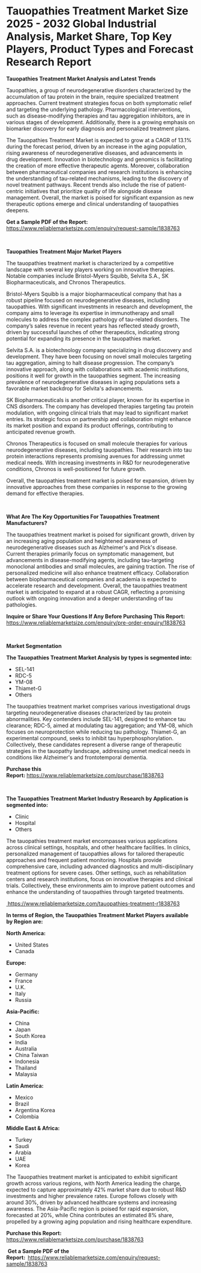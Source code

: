 <p><h1>Tauopathies Treatment Market Size 2025 - 2032 Global Industrial Analysis, Market Share, Top Key Players, Product Types and Forecast Research Report</h1></p><p><strong>Tauopathies Treatment Market Analysis and Latest Trends</strong></p>
<p><p>Tauopathies, a group of neurodegenerative disorders characterized by the accumulation of tau protein in the brain, require specialized treatment approaches. Current treatment strategies focus on both symptomatic relief and targeting the underlying pathology. Pharmacological interventions, such as disease-modifying therapies and tau aggregation inhibitors, are in various stages of development. Additionally, there is a growing emphasis on biomarker discovery for early diagnosis and personalized treatment plans.</p><p>The Tauopathies Treatment Market is expected to grow at a CAGR of 13.1% during the forecast period, driven by an increase in the aging population, rising awareness of neurodegenerative diseases, and advancements in drug development. Innovation in biotechnology and genomics is facilitating the creation of more effective therapeutic agents. Moreover, collaboration between pharmaceutical companies and research institutions is enhancing the understanding of tau-related mechanisms, leading to the discovery of novel treatment pathways. Recent trends also include the rise of patient-centric initiatives that prioritize quality of life alongside disease management. Overall, the market is poised for significant expansion as new therapeutic options emerge and clinical understanding of tauopathies deepens.</p></p>
<p><strong>Get a Sample PDF of the Report:&nbsp;</strong> <a href="https://www.reliablemarketsize.com/enquiry/request-sample/1838763?utm_campaign=1889&utm_medium=2&utm_source=Github&utm_content=ia&utm_term=13042025&utm_id=tauopathies-treatment">https://www.reliablemarketsize.com/enquiry/request-sample/1838763</a></p>
<p>&nbsp;</p>
<p><strong>Tauopathies Treatment Major Market Players</strong></p>
<p><p>The tauopathies treatment market is characterized by a competitive landscape with several key players working on innovative therapies. Notable companies include Bristol-Myers Squibb, Selvita S.A., SK Biopharmaceuticals, and Chronos Therapeutics.</p><p>Bristol-Myers Squibb is a major biopharmaceutical company that has a robust pipeline focused on neurodegenerative diseases, including tauopathies. With significant investments in research and development, the company aims to leverage its expertise in immunotherapy and small molecules to address the complex pathology of tau-related disorders. The company’s sales revenue in recent years has reflected steady growth, driven by successful launches of other therapeutics, indicating strong potential for expanding its presence in the tauopathies market.</p><p>Selvita S.A. is a biotechnology company specializing in drug discovery and development. They have been focusing on novel small molecules targeting tau aggregation, aiming to halt disease progression. The company’s innovative approach, along with collaborations with academic institutions, positions it well for growth in the tauopathies segment. The increasing prevalence of neurodegenerative diseases in aging populations sets a favorable market backdrop for Selvita's advancements.</p><p>SK Biopharmaceuticals is another critical player, known for its expertise in CNS disorders. The company has developed therapies targeting tau protein modulation, with ongoing clinical trials that may lead to significant market entries. Its strategic focus on partnership and collaboration might enhance its market position and expand its product offerings, contributing to anticipated revenue growth.</p><p>Chronos Therapeutics is focused on small molecule therapies for various neurodegenerative diseases, including tauopathies. Their research into tau protein interactions represents promising avenues for addressing unmet medical needs. With increasing investments in R&D for neurodegenerative conditions, Chronos is well-positioned for future growth.</p><p>Overall, the tauopathies treatment market is poised for expansion, driven by innovative approaches from these companies in response to the growing demand for effective therapies.</p></p>
<p>&nbsp;</p>
<p><strong>What Are The Key Opportunities For Tauopathies Treatment Manufacturers?</strong></p>
<p><p>The tauopathies treatment market is poised for significant growth, driven by an increasing aging population and heightened awareness of neurodegenerative diseases such as Alzheimer's and Pick's disease. Current therapies primarily focus on symptomatic management, but advancements in disease-modifying agents, including tau-targeting monoclonal antibodies and small molecules, are gaining traction. The rise of personalized medicine will also enhance treatment efficacy. Collaboration between biopharmaceutical companies and academia is expected to accelerate research and development. Overall, the tauopathies treatment market is anticipated to expand at a robust CAGR, reflecting a promising outlook with ongoing innovation and a deeper understanding of tau pathologies.</p></p>
<p><strong>Inquire or Share Your Questions If Any Before Purchasing This Report:</strong> <a href="https://www.reliablemarketsize.com/enquiry/pre-order-enquiry/1838763?utm_campaign=1889&utm_medium=2&utm_source=Github&utm_content=ia&utm_term=13042025&utm_id=tauopathies-treatment">https://www.reliablemarketsize.com/enquiry/pre-order-enquiry/1838763</a></p>
<p>&nbsp;</p>
<p><strong>Market Segmentation</strong></p>
<p><strong>The Tauopathies Treatment Market Analysis by types is segmented into:</strong></p>
<p><ul><li>SEL-141</li><li>RDC-5</li><li>YM-08</li><li>Thiamet-G</li><li>Others</li></ul></p>
<p><p>The tauopathies treatment market comprises various investigational drugs targeting neurodegenerative diseases characterized by tau protein abnormalities. Key contenders include SEL-141, designed to enhance tau clearance; RDC-5, aimed at modulating tau aggregation; and YM-08, which focuses on neuroprotection while reducing tau pathology. Thiamet-G, an experimental compound, seeks to inhibit tau hyperphosphorylation. Collectively, these candidates represent a diverse range of therapeutic strategies in the tauopathy landscape, addressing unmet medical needs in conditions like Alzheimer's and frontotemporal dementia.</p></p>
<p><strong>Purchase this Report:&nbsp;</strong><a href="https://www.reliablemarketsize.com/purchase/1838763?utm_campaign=1889&utm_medium=2&utm_source=Github&utm_content=ia&utm_term=13042025&utm_id=tauopathies-treatment">https://www.reliablemarketsize.com/purchase/1838763</a></p>
<p>&nbsp;</p>
<p><strong>The Tauopathies Treatment Market Industry Research by Application is segmented into:</strong></p>
<p><ul><li>Clinic</li><li>Hospital</li><li>Others</li></ul></p>
<p><p>The tauopathies treatment market encompasses various applications across clinical settings, hospitals, and other healthcare facilities. In clinics, personalized management of tauopathies allows for tailored therapeutic approaches and frequent patient monitoring. Hospitals provide comprehensive care, including advanced diagnostics and multi-disciplinary treatment options for severe cases. Other settings, such as rehabilitation centers and research institutions, focus on innovative therapies and clinical trials. Collectively, these environments aim to improve patient outcomes and enhance the understanding of tauopathies through targeted treatments.</p></p>
<p><a href="https://www.reliablemarketsize.com/tauopathies-treatment-r1838763?utm_campaign=1889&utm_medium=2&utm_source=Github&utm_content=ia&utm_term=13042025&utm_id=tauopathies-treatment">&nbsp;https://www.reliablemarketsize.com/tauopathies-treatment-r1838763</a></p>
<p><strong>In terms of Region, the Tauopathies Treatment Market Players available by Region are:</strong></p>
<p>
    <p> <strong> North America: </strong>
        <ul>
            <li>United States</li>
            <li>Canada</li>
        </ul>
        </p> 
    <p> <strong> Europe: </strong>
        <ul>
            <li>Germany</li>
            <li>France</li>
            <li>U.K.</li>
            <li>Italy</li>
            <li>Russia</li>
        </ul>
        </p> 
    <p> <strong> Asia-Pacific: </strong>
        <ul>
            <li>China</li>
            <li>Japan</li>
            <li>South Korea</li>
            <li>India</li>
            <li>Australia</li>
            <li>China Taiwan</li>
            <li>Indonesia</li>
            <li>Thailand</li>
            <li>Malaysia</li>
        </ul>
        </p> 
    <p> <strong> Latin America: </strong>
        <ul>
            <li>Mexico</li>
            <li>Brazil</li>
            <li>Argentina Korea</li>
            <li>Colombia</li>
        </ul>
        </p> 
    <p> <strong> Middle East & Africa: </strong>
        <ul>
            <li>Turkey</li>
            <li>Saudi</li>
            <li>Arabia</li>
            <li>UAE</li>
            <li>Korea</li>
        </ul>
    </p>
    </p>
<p><p>The Tauopathies treatment market is anticipated to exhibit significant growth across various regions, with North America leading the charge, expected to capture approximately 42% market share due to robust R&D investments and higher prevalence rates. Europe follows closely with around 30%, driven by advanced healthcare systems and increasing awareness. The Asia-Pacific region is poised for rapid expansion, forecasted at 20%, while China contributes an estimated 8% share, propelled by a growing aging population and rising healthcare expenditure.</p></p>
<p><strong>Purchase this Report: </strong><a href="https://www.reliablemarketsize.com/purchase/1838763?utm_campaign=1889&utm_medium=2&utm_source=Github&utm_content=ia&utm_term=13042025&utm_id=tauopathies-treatment">https://www.reliablemarketsize.com/purchase/1838763</a></p>
<p>&nbsp;<strong>Get a Sample PDF of the Report:&nbsp;&nbsp;</strong><a href="https://www.reliablemarketsize.com/enquiry/request-sample/1838763?utm_campaign=1889&utm_medium=2&utm_source=Github&utm_content=ia&utm_term=13042025&utm_id=tauopathies-treatment">https://www.reliablemarketsize.com/enquiry/request-sample/1838763</a></p>
<p><strong></strong></p>
<p><p></p><p></p><p></p></p>